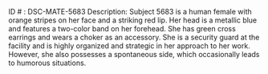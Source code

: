 ID # : DSC-MATE-5683
Description: Subject 5683 is a human female with orange stripes on her face and a striking red lip. Her head is a metallic blue and features a two-color band on her forehead. She has green cross earrings and wears a choker as an accessory. She is a security guard at the facility and is highly organized and strategic in her approach to her work. However, she also possesses a spontaneous side, which occasionally leads to humorous situations.